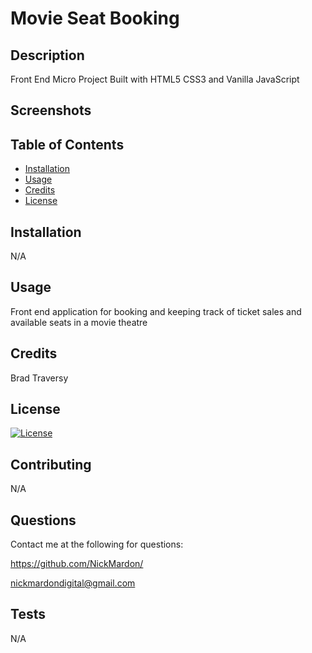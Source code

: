 # Movie Seat Booking

## Description 

Front End Micro Project Built with HTML5 CSS3 and Vanilla JavaScript

## Screenshots

## Table of Contents

* [Installation](#installation)
* [Usage](#usage)
* [Credits](#credits)
* [License](#license)


## Installation 

N/A


## Usage 

Front end application for booking and keeping track of ticket sales and available seats in a movie theatre


## Credits 

Brad Traversy

## License

[![License](https://img.shields.io/badge/License-Boost%201.0-lightblue.svg)](https://www.boost.org/LICENSE_1_0.txt)

## Contributing

N/A

## Questions

Contact me at the following for questions:

https://github.com/NickMardon/

nickmardondigital@gmail.com

## Tests

N/A


